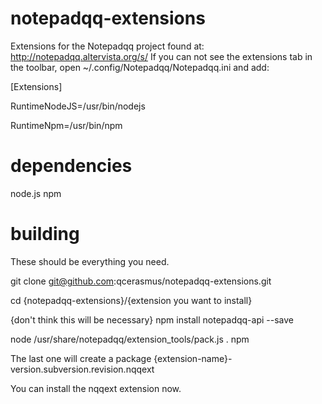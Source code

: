 # notepadqq-extensions
Extensions for the Notepadqq project found at: http://notepadqq.altervista.org/s/
If you can not see the extensions tab in the toolbar, open ~/.config/Notepadqq/Notepadqq.ini and add:

[Extensions]

RuntimeNodeJS=/usr/bin/nodejs

RuntimeNpm=/usr/bin/npm

# dependencies
node.js
npm

# building
These should be everything you need.

git clone git@github.com:qcerasmus/notepadqq-extensions.git

cd {notepadqq-extensions}/{extension you want to install}

{don't think this will be necessary}
npm install notepadqq-api --save

node /usr/share/notepadqq/extension_tools/pack.js . npm

The last one will create a package {extension-name}-version.subversion.revision.nqqext

You can install the nqqext extension now.
